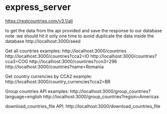
# express_server


https://restcountries.com/v3.1/all


to get the data from the api provided and save the response to our database 
note :we should hit it only one time to avoid duplicate the data inside the database 
http://localhost:3000/seed


Get all countries
examples:
http://localhost:3000/countries
http://localhost:3000/countries?cca2=IO
http://localhost:3000/countries?cca3=COG
http://localhost:3000/countries?ccn3=296
http://localhost:3000/countries?name=Romania



Get country currencies by CCA2
example:
http://localhost:3000/country_currencies?cca2=BR



Group countries API
examples:
http://localhost:3000/group_countries?language=english
http://localhost:3000/group_countries?region=Americas

download_countries_file API:
http://localhost:3000/download_countries_file